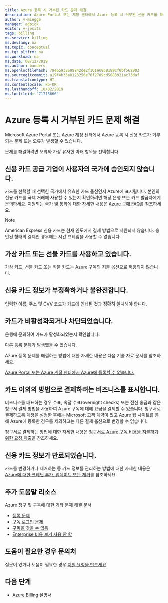 ```yaml
---
title: Azure 등록 시 거부된 카드 문제 해결
description: Azure Portal 또는 계정 센터에서 Azure 등록 시 거부된 신용 카드를 확인합니다.
author: v-miegge
manager: adpick
editor: v-jesits
tags: billing
ms.service: billing
ms.devlang: na
ms.topic: conceptual
ms.tgt_pltfrm: na
ms.workload: na
ms.date: 08/12/2019
ms.author: banders
ms.openlocfilehash: 79e65932699242de2f161e6858189cf0bf562903
ms.sourcegitcommit: a19f4b35a0123256e76f2789cd5083921ac73daf
ms.translationtype: HT
ms.contentlocale: ko-KR
ms.lasthandoff: 10/02/2019
ms.locfileid: "71718666"
---
```

# <a name="troubleshoot-a-declined-card-at-azure-sign-up"></a>Azure 등록 시 거부된 카드 문제 해결

Microsoft Azure Portal 또는 Azure 계정 센터에서 Azure 등록 시 신용 카드가 거부되는 문제 또는 오류가 발생할 수 있습니다.

문제를 해결하려면 오류와 가장 유사한 아래 항목을 선택합니다.

## <a name="the-credit-card-provider-is-not-accepted-for-your-country"></a>신용 카드 공급 기업이 사용자의 국가에 승인되지 않습니다.

카드를 선택할 때 선택한 국가에서 유효한 카드 옵션인지 Azure에 표시됩니다. 본인의 신용 카드를 국제 거래에 사용할 수 있는지 확인하려면 해당 은행 또는 카드 발급자에게 문의하세요. 지원되는 국가 및 통화에 대한 자세한 내용은 [Azure 구매 FAQ](https://azure.microsoft.com/pricing/faq/)를 참조하세요.

>[!Note]
>American Express 신용 카드는 현재 인도에서 결제 방법으로 지원되지 않습니다. 승인된 형태의 결제인 경우에는 시간 프레임을 사용할 수 없습니다.

## <a name="youre-using-a-virtual-or-prepaid-card"></a>가상 카드 또는 선불 카드를 사용하고 있습니다. 

가상 카드, 선불 카드 또는 직불 카드는 Azure 구독의 지불 옵션으로 허용되지 않습니다.

## <a name="your-credit-information-is-inaccurate-or-incomplete"></a>신용 카드 정보가 부정확하거나 불완전합니다. 

입력한 이름, 주소 및 CVV 코드가 카드에 인쇄된 것과 정확히 일치해야 합니다.

## <a name="the-card-is-inactive-or-blocked"></a>카드가 비활성화되거나 차단되었습니다. 

은행에 문의하여 카드가 활성화되었는지 확인합니다.

다른 등록 문제가 발생했을 수 있습니다. 

Azure 등록 문제를 해결하는 방법에 대한 자세한 내용은 다음 기술 자료 문서를 참조하세요. 

[Azure Portal 또는 Azure 계정 센터에서 Azure에 등록할 수 없습니다.](billing-troubleshoot-azure-sign-up.md)

## <a name="you-represent-a-business-that-doesnt-want-to-pay-by-card"></a>카드 이외의 방법으로 결제하려는 비즈니스를 표시합니다. 

비즈니스를 대표하는 경우 수표, 속달 수표(overnight checks) 또는 전신 송금과 같은 청구서 결제 방법을 사용하여 Azure 구독에 대해 요금을 결제할 수 있습니다. 청구서로 결제하도록 계정을 설정한 후에는 Microsoft 고객 계약이 있고 Azure 웹 사이트를 통해 Azure에 등록한 경우를 제외하고는 다른 결제 옵션으로 변경할 수 없습니다.

청구서로 결제하는 방법에 대한 자세한 내용은 [청구서로 Azure 구독 비용을 지불하기 위한 요청 제출](billing-how-to-pay-by-invoice.md)을 참조하세요.

## <a name="your-credit-card-information-is-outdated"></a>신용 카드 정보가 만료되었습니다. 

카드를 변경하거나 제거하는 등 카드 정보를 관리하는 방법에 대한 자세한 내용은 [Azure에 대한 크레딧 추가, 업데이트 또는 제거](billing-how-to-change-credit-card.md)를 참조하세요.

## <a name="additional-help-resources"></a>추가 도움말 리소스

Azure 청구 및 구독에 대한 기타 문제 해결 문서

- [등록 문제](billing-troubleshoot-azure-sign-up.md)
- [구독 로그인 문제](billing-troubleshoot-sign-in-issue.md)
- [구독을 찾을 수 없음](billing-no-subscriptions-found.md)
- [Enterprise 비용 보기 사용 안 함](billing-enterprise-mgmt-grp-troubleshoot-cost-view.md)

## <a name="contact-us-for-help"></a>도움이 필요한 경우 문의처

질문이 있거나 도움이 필요한 경우 [지원 요청을 만드세요](https://ms.portal.azure.com/#blade/Microsoft_Azure_Support/HelpAndSupportBlade/newsupportrequest).

## <a name="next-steps"></a>다음 단계

- [Azure Billing 설명서](index.md)
